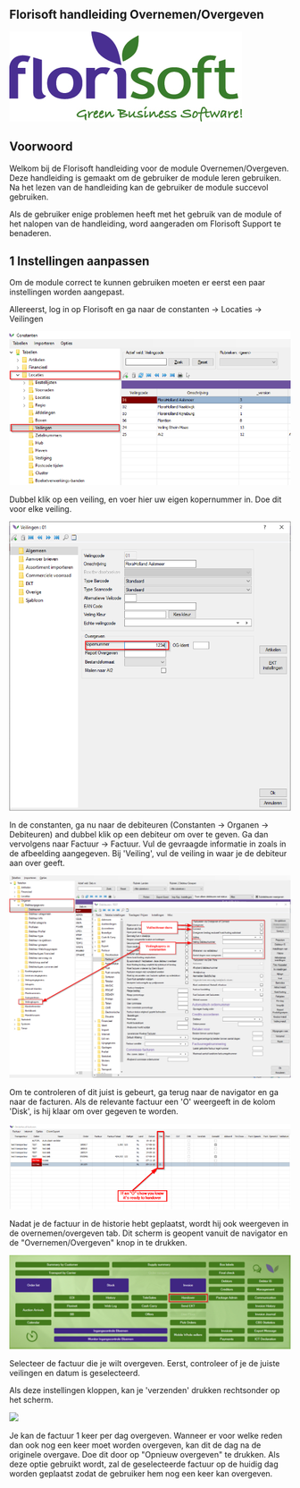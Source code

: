 ## **Florisoft handleiding Overnemen/Overgeven**

<img src=".Overnemen Handleiding/media/image1.jpeg" />

## Voorwoord

Welkom bij de Florisoft handleiding voor de module Overnemen/Overgeven. Deze handleiding is gemaakt om de gebruiker de module leren gebruiken. Na het lezen van de handleiding kan de gebruiker de module succevol gebruiken.

Als de gebruiker enige problemen heeft met het gebruik van de module of het nalopen van de handleiding, word aangeraden om Florisoft Support te benaderen.

## 1 Instellingen aanpassen

Om de module correct te kunnen gebruiken moeten er eerst een paar instellingen worden aangepast.

Allereerst, log in op Florisoft en ga naar de constanten -> Locaties -> Veilingen

<img src=".Overnemen Handleiding/media/image2.png" />

Dubbel klik op een veiling, en voer hier uw eigen kopernummer in. Doe dit voor elke veiling.

<img src=".Overnemen Handleiding/media/image3.png" />

In de constanten, ga nu naar de debiteuren (Constanten -> Organen -> Debiteuren) and dubbel klik op een debiteur om over te geven. Ga dan vervolgens naar Factuur -> Factuur. Vul de gevraagde informatie in zoals in de afbeelding aangegeven. Bij 'Veiling', vul de veiling in waar je de debiteur aan over geeft.

<img src=".Overnemen Handleiding/media/image4.png" />

Om te controleren of dit juist is gebeurt, ga terug naar de navigator en ga naar de facturen. Als de relevante factuur een 'O' weergeeft in de kolom 'Disk', is hij klaar om over gegeven te worden.

<img src=".Overnemen Handleiding/media/image5.png" />

Nadat je de factuur in de historie hebt geplaatst, wordt hij ook weergeven in de overnemen/overgeven tab. Dit scherm is geopent vanuit de navigator en de "Overnemen/Overgeven" knop in te drukken.

<img src=".Overnemen Handleiding/media/image6.png" />

Selecteer de factuur die je wilt overgeven.
Eerst, controleer of je de juiste veilingen en datum is geselecteerd.

Als deze instellingen kloppen, kan je 'verzenden' drukken rechtsonder op het scherm.

<img src=".overnemen Handleidiong/media/image7.png" />

Je kan de factuur 1 keer per dag overgeven. Wanneer er voor welke reden dan ook nog een keer moet worden overgeven, kan dit de dag na de originele overgave. Doe dit door op "Opnieuw overgeven" te drukken.
Als deze optie gebruikt wordt, zal de geselecteerde factuur op de huidig dag worden geplaatst zodat de gebruiker hem nog een keer kan overgeven.